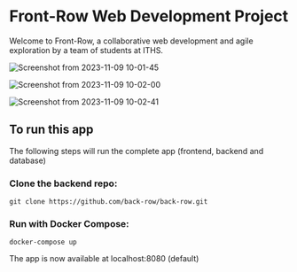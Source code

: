 # Front-Row Web Development Project

Welcome to Front-Row, a collaborative web development and agile exploration by a team of students at ITHS.


![Screenshot from 2023-11-09 10-01-45](https://github.com/back-row/front-row/assets/56272436/c84b9a21-0248-45f0-8dd9-72d5232ff8f4)

![Screenshot from 2023-11-09 10-02-00](https://github.com/back-row/front-row/assets/56272436/d3d661eb-a739-45e4-8407-8aa0b40e7505)


![Screenshot from 2023-11-09 10-02-41](https://github.com/back-row/front-row/assets/56272436/05ecd628-cc16-4436-bdc6-d3cb7226182b)


## To run this app

The following steps will run the complete app (frontend, backend and database)

### Clone the backend repo:

```
git clone https://github.com/back-row/back-row.git
```

### Run with Docker Compose:

```
docker-compose up
```

The app is now available at localhost:8080 (default)
